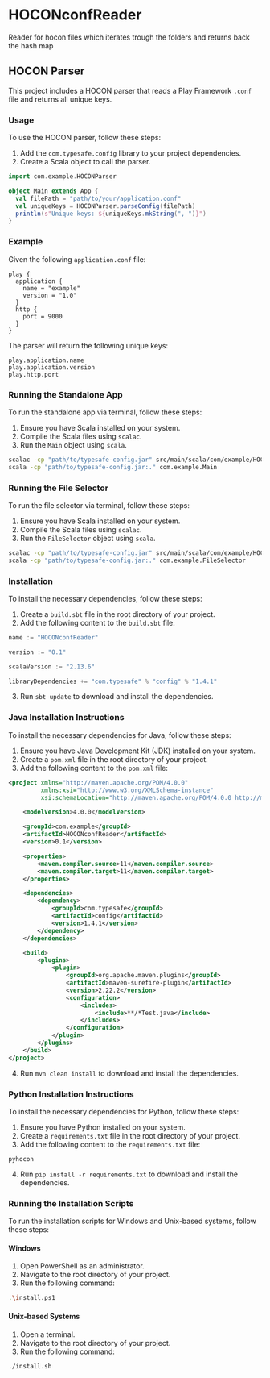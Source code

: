 # HOCONconfReader
Reader for hocon files which iterates trough the folders and returns back the hash map

## HOCON Parser

This project includes a HOCON parser that reads a Play Framework `.conf` file and returns all unique keys.

### Usage

To use the HOCON parser, follow these steps:

1. Add the `com.typesafe.config` library to your project dependencies.
2. Create a Scala object to call the parser.

```scala
import com.example.HOCONParser

object Main extends App {
  val filePath = "path/to/your/application.conf"
  val uniqueKeys = HOCONParser.parseConfig(filePath)
  println(s"Unique keys: ${uniqueKeys.mkString(", ")}")
}
```

### Example

Given the following `application.conf` file:

```
play {
  application {
    name = "example"
    version = "1.0"
  }
  http {
    port = 9000
  }
}
```

The parser will return the following unique keys:

```
play.application.name
play.application.version
play.http.port
```

### Running the Standalone App

To run the standalone app via terminal, follow these steps:

1. Ensure you have Scala installed on your system.
2. Compile the Scala files using `scalac`.
3. Run the `Main` object using `scala`.

```sh
scalac -cp "path/to/typesafe-config.jar" src/main/scala/com/example/HOCONParser.scala src/main/scala/com/example/Main.scala
scala -cp "path/to/typesafe-config.jar:." com.example.Main
```

### Running the File Selector

To run the file selector via terminal, follow these steps:

1. Ensure you have Scala installed on your system.
2. Compile the Scala files using `scalac`.
3. Run the `FileSelector` object using `scala`.

```sh
scalac -cp "path/to/typesafe-config.jar" src/main/scala/com/example/HOCONParser.scala src/main/scala/com/example/FileSelector.scala
scala -cp "path/to/typesafe-config.jar:." com.example.FileSelector
```

### Installation

To install the necessary dependencies, follow these steps:

1. Create a `build.sbt` file in the root directory of your project.
2. Add the following content to the `build.sbt` file:

```sbt
name := "HOCONconfReader"

version := "0.1"

scalaVersion := "2.13.6"

libraryDependencies += "com.typesafe" % "config" % "1.4.1"
```

3. Run `sbt update` to download and install the dependencies.

### Java Installation Instructions

To install the necessary dependencies for Java, follow these steps:

1. Ensure you have Java Development Kit (JDK) installed on your system.
2. Create a `pom.xml` file in the root directory of your project.
3. Add the following content to the `pom.xml` file:

```xml
<project xmlns="http://maven.apache.org/POM/4.0.0"
         xmlns:xsi="http://www.w3.org/XMLSchema-instance"
         xsi:schemaLocation="http://maven.apache.org/POM/4.0.0 http://maven.apache.org/POM/4.0.0">

    <modelVersion>4.0.0</modelVersion>

    <groupId>com.example</groupId>
    <artifactId>HOCONconfReader</artifactId>
    <version>0.1</version>

    <properties>
        <maven.compiler.source>11</maven.compiler.source>
        <maven.compiler.target>11</maven.compiler.target>
    </properties>

    <dependencies>
        <dependency>
            <groupId>com.typesafe</groupId>
            <artifactId>config</artifactId>
            <version>1.4.1</version>
        </dependency>
    </dependencies>

    <build>
        <plugins>
            <plugin>
                <groupId>org.apache.maven.plugins</groupId>
                <artifactId>maven-surefire-plugin</artifactId>
                <version>2.22.2</version>
                <configuration>
                    <includes>
                        <include>**/*Test.java</include>
                    </includes>
                </configuration>
            </plugin>
        </plugins>
    </build>
</project>
```

4. Run `mvn clean install` to download and install the dependencies.

### Python Installation Instructions

To install the necessary dependencies for Python, follow these steps:

1. Ensure you have Python installed on your system.
2. Create a `requirements.txt` file in the root directory of your project.
3. Add the following content to the `requirements.txt` file:

```
pyhocon
```

4. Run `pip install -r requirements.txt` to download and install the dependencies.

### Running the Installation Scripts

To run the installation scripts for Windows and Unix-based systems, follow these steps:

#### Windows

1. Open PowerShell as an administrator.
2. Navigate to the root directory of your project.
3. Run the following command:

```sh
.\install.ps1
```

#### Unix-based Systems

1. Open a terminal.
2. Navigate to the root directory of your project.
3. Run the following command:

```sh
./install.sh
```
